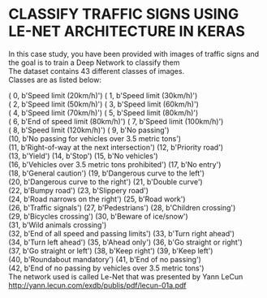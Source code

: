 # CLASSIFY TRAFFIC SIGNS USING LE-NET ARCHITECTURE IN KERAS

In this case study, you have been provided with images of traffic signs and the goal is to train a Deep Network to classify them           
The dataset contains 43 different classes of images.                                                                                       
Classes are as listed below:                                                                                                               
                                                                                                                                           
( 0, b'Speed limit (20km/h)') ( 1, b'Speed limit (30km/h)')                                                                               
( 2, b'Speed limit (50km/h)') ( 3, b'Speed limit (60km/h)')                                                                               
( 4, b'Speed limit (70km/h)') ( 5, b'Speed limit (80km/h)')                                                                               
( 6, b'End of speed limit (80km/h)') ( 7, b'Speed limit (100km/h)')                                                                       
( 8, b'Speed limit (120km/h)') ( 9, b'No passing')                                                                                         
(10, b'No passing for vehicles over 3.5 metric tons')                                                                                     
(11, b'Right-of-way at the next intersection') (12, b'Priority road')                                                                     
(13, b'Yield') (14, b'Stop') (15, b'No vehicles')                                                                                         
(16, b'Vehicles over 3.5 metric tons prohibited') (17, b'No entry')                                                                       
(18, b'General caution') (19, b'Dangerous curve to the left')                                                                             
(20, b'Dangerous curve to the right') (21, b'Double curve')                                                                               
(22, b'Bumpy road') (23, b'Slippery road')                                                                                                 
(24, b'Road narrows on the right') (25, b'Road work')                                                                                     
(26, b'Traffic signals') (27, b'Pedestrians') (28, b'Children crossing')                                                                   
(29, b'Bicycles crossing') (30, b'Beware of ice/snow')                                                                                     
(31, b'Wild animals crossing')                                                                                                             
(32, b'End of all speed and passing limits') (33, b'Turn right ahead')                                                                     
(34, b'Turn left ahead') (35, b'Ahead only') (36, b'Go straight or right')                                                                 
(37, b'Go straight or left') (38, b'Keep right') (39, b'Keep left')                                                                       
(40, b'Roundabout mandatory') (41, b'End of no passing')                                                                                   
(42, b'End of no passing by vehicles over 3.5 metric tons')                                                                               
The network used is called Le-Net that was presented by Yann LeCun http://yann.lecun.com/exdb/publis/pdf/lecun-01a.pdf                     

